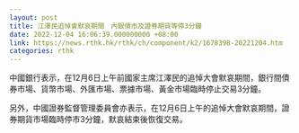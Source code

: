 ```yaml
---
layout: post
title: 江澤民追悼會默哀期間　內銀債市及證券期貨等停3分鐘
date: 2022-12-04 16:06:39.000000000 +08:00
link: https://news.rthk.hk/rthk/ch/component/k2/1678398-20221204.htm
categories: rthk
---
```


中國銀行表示，在12月6日上午前國家主席江澤民的追悼大會默哀期間，銀行間債券市場、貨幣市場、外匯市場、票據市場、黃金市場臨時停止交易3分鐘。

另外，中國證券監督管理委員會亦表示，在12月6日上午的追悼大會默哀期間，證券期貨市場臨時停市3分鐘，默哀結束後恢復交易。

